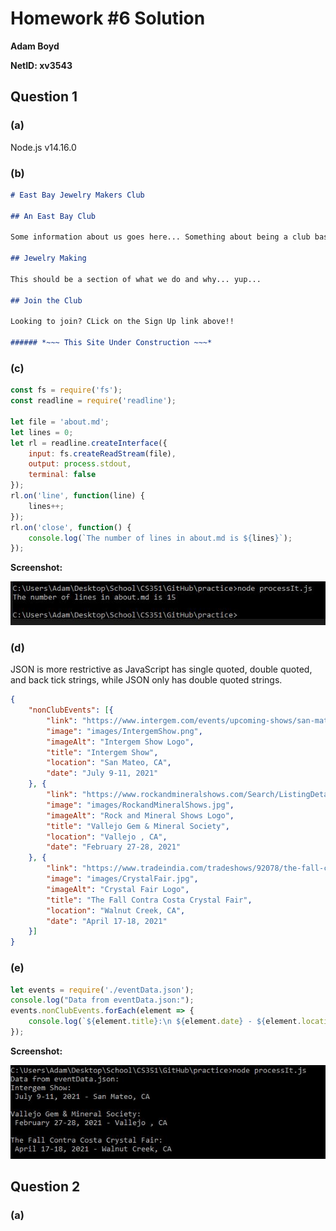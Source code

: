 # Homework #6 Solution

**Adam Boyd**

**NetID: xv3543**

## Question 1

### (a)

Node.js v14.16.0

### (b)

```Markdown
# East Bay Jewelry Makers Club

## An East Bay Club

Some information about us goes here... Something about being a club based in the California Bay Area, and where most of our members are from... Stuff and things.

## Jewelry Making

This should be a section of what we do and why... yup...

## Join the Club

Looking to join? CLick on the Sign Up link above!!

###### *~~~ This Site Under Construction ~~~*
```

### (c)

```javascript
const fs = require('fs');
const readline = require('readline');

let file = 'about.md';
let lines = 0;
let rl = readline.createInterface({
    input: fs.createReadStream(file),
    output: process.stdout,
    terminal: false
});
rl.on('line', function(line) {
    lines++;
});
rl.on('close', function() {
    console.log(`The number of lines in about.md is ${lines}`);
});
```
**Screenshot:**

![Image for question 1c](/images/hw61c.JPG)

### (d)

JSON is more restrictive as JavaScript has single quoted, double quoted, and back tick strings, while JSON only has double quoted strings.

```JSON
{
    "nonClubEvents": [{
        "link": "https://www.intergem.com/events/upcoming-shows/san-mateo-ca-july-9-11-2021",
        "image": "images/IntergemShow.png",
        "imageAlt": "Intergem Show Logo",
        "title": "Intergem Show",
        "location": "San Mateo, CA",
        "date": "July 9-11, 2021"
    }, {
        "link": "https://www.rockandmineralshows.com/Search/ListingDetails/vallejo-gem-mineral-society/384/false/false",
        "image": "images/RockandMineralShows.jpg",
        "imageAlt": "Rock and Mineral Shows Logo",
        "title": "Vallejo Gem & Mineral Society",
        "location": "Vallejo , CA",
        "date": "February 27-28, 2021"
    }, {
        "link": "https://www.tradeindia.com/tradeshows/92078/the-fall-contra-costa-crystal-fair-2021.html",
        "image": "images/CrystalFair.jpg",
        "imageAlt": "Crystal Fair Logo",
        "title": "The Fall Contra Costa Crystal Fair",
        "location": "Walnut Creek, CA",
        "date": "April 17-18, 2021"
    }]
}
```

### (e)

```javascript
let events = require('./eventData.json');
console.log("Data from eventData.json:");
events.nonClubEvents.forEach(element => {
    console.log(`${element.title}:\n ${element.date} - ${element.location}\n`);
});
```

**Screenshot:**

![Image for question 1e](/images/hw61e.JPG)

## Question 2

### (a)